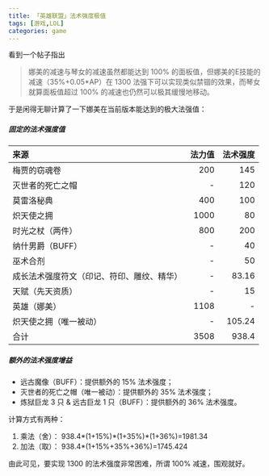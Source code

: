 ```yaml
---
title: 「英雄联盟」法术强度极值
tags: [游戏,LOL]
categories: game
---
```


看到一个帖子指出

> 娜美的减速与琴女的减速虽然都能达到 100% 的面板值，但娜美的E技能的减速（35%+0.05*AP）在 1300 法强下可以实现类似禁锢的效果，而琴女就算面板值超过 100% 的减速也仍然可以极其缓慢地移动。

于是闲得无聊计算了一下娜美在当前版本能达到的极大法强值：

##### 固定的法术强度值

来源|法力值|法术强度
:--|--:|--:
梅贾的窃魂卷|200|145
灭世者的死亡之帽|-|120
莫雷洛秘典|400|100
炽天使之拥|1000|80
时光之杖（两件）|800|200
纳什男爵（BUFF）|-|40
巫术合剂|-|50
成长法术强度符文（印记、符印、雕纹、精华）|-|83.16
天赋（先天资质）|-|15
英雄（娜美）|1108|-
炽天使之拥（唯一被动）|-|105.24
合计|3508|938.4

##### 额外的法术强度增益

- 远古魔像（BUFF）：提供额外的 15% 法术强度；
- 灭世者的死亡之帽（唯一被动）：提供额外的 35% 法术强度；
- 炼狱巨龙 3 只 & 远古巨龙 1 只（BUFF）：提供额外的 36% 法术强度。

计算方式有两种：

1. 乘法（舍）： 938.4\*(1+15%)\*(1+35%)\*(1+36%)=1981.34
2. 加法（取）： 938.4\*(1+15%+35%+36%)=1745.424

由此可见，要实现 1300 的法术强度非常困难，所谓 100% 减速，围观就好。
